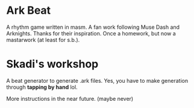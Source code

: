 # Ark Beat
A rhythm game written in masm.
A fan work following Muse Dash and Arknights. Thanks for their inspiration.
Once a homework, but now a mastarwork (at least for s.b.).

# Skadi's workshop
A beat generator to generate .ark files.
Yes, you have to make generation through **tapping by hand** lol.

More instructions in the near future. (maybe never)
